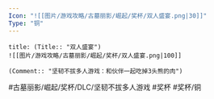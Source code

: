 ```yaml
---
Icon: "![[图片/游戏攻略/古墓丽影/崛起/奖杯/双人盛宴.png|30]]"
Type: "铜"
---
```

```ad-common-bronze-trophy
title: (Title:: "双人盛宴")
![[图片/游戏攻略/古墓丽影/崛起/奖杯/双人盛宴.png|100]]

(Comment:: "坚韧不拔多人游戏：和伙伴一起吃掉3头熊的肉")
```

#古墓丽影/崛起/奖杯/DLC/坚韧不拔多人游戏 #奖杯 #奖杯/铜
